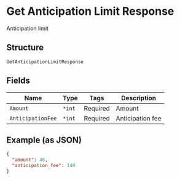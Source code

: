 
# Get Anticipation Limit Response

Anticipation limit

## Structure

`GetAnticipationLimitResponse`

## Fields

| Name | Type | Tags | Description |
|  --- | --- | --- | --- |
| `Amount` | `*int` | Required | Amount |
| `AnticipationFee` | `*int` | Required | Anticipation fee |

## Example (as JSON)

```json
{
  "amount": 46,
  "anticipation_fee": 140
}
```

